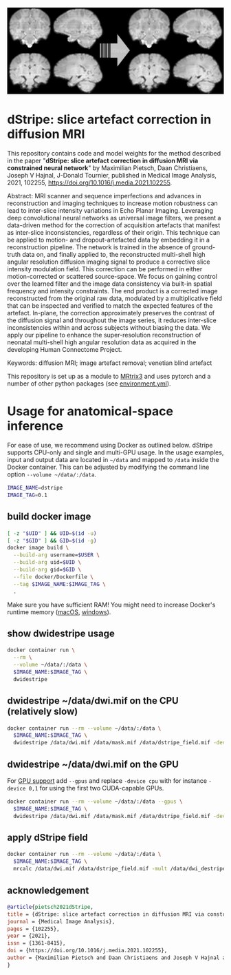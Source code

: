 ![](graphical_abstract.png)

# dStripe: slice artefact correction in diffusion MRI

This repository contains code and model weights for the method described in the paper
"**dStripe: slice artefact correction in diffusion MRI via constrained neural network**" by
Maximilian Pietsch, Daan Christiaens, Joseph V Hajnal, J-Donald Tournier, published in 
Medical Image Analysis, 2021, 102255, https://doi.org/10.1016/j.media.2021.102255.

Abstract: MRI scanner and sequence imperfections and advances in reconstruction and imaging techniques to increase motion robustness can lead to inter-slice intensity variations in Echo Planar Imaging. Leveraging deep convolutional neural networks as universal image filters, we present a data-driven method for the correction of acquisition artefacts that manifest as inter-slice inconsistencies, regardless of their origin. This technique can be applied to motion- and dropout-artefacted data by embedding it in a reconstruction pipeline. The network is trained in the absence of ground-truth data on, and finally applied to, the reconstructed multi-shell high angular resolution diffusion imaging signal to produce a corrective slice intensity modulation field. This correction can be performed in either motion-corrected or scattered source-space. We focus on gaining control over the learned filter and the image data consistency via built-in spatial frequency and intensity constraints. The end product is a corrected image reconstructed from the original raw data, modulated by a multiplicative field that can be inspected and verified to match the expected features of the artefact. In-plane, the correction approximately preserves the contrast of the diffusion signal and throughout the image series, it reduces inter-slice inconsistencies within and across subjects without biasing the data. We apply our pipeline to enhance the super-resolution reconstruction of neonatal multi-shell high angular resolution data as acquired in the developing Human Connectome Project.

Keywords: diffusion MRI; image artefact removal; venetian blind artefact

This repository is set up as a module to [MRtrix3](https://www.mrtrix.org/) and uses pytorch and a number of other python packages (see [environment.yml](environment.yml)).

# Usage for anatomical-space inference

For ease of use, we recommend using Docker as outlined below. dStripe supports CPU-only and single and multi-GPU usage. In the usage examples, input and output data are located in `~/data` and mapped to `/data` inside the Docker container. This can be adjusted by modifying the command line option `--volume ~/data/:/data`.

```bash
IMAGE_NAME=dstripe
IMAGE_TAG=0.1
```

## build docker image 

```bash
[ -z "$UID" ] && UID=$(id -u)
[ -z "$GID" ] && GID=$(id -g)
docker image build \
  --build-arg username=$USER \
  --build-arg uid=$UID \
  --build-arg gid=$GID \
  --file docker/Dockerfile \
  --tag $IMAGE_NAME:$IMAGE_TAG \
  .
```

Make sure you have sufficient RAM! You might need to increase Docker's runtime memory ([macOS](https://docs.docker.com/docker-for-mac/#memory), [windows](https://docs.docker.com/docker-for-windows/#advanced)).

## show dwidestripe usage

```bash
docker container run \
  --rm \
  --volume ~/data/:/data \
  $IMAGE_NAME:$IMAGE_TAG \
  dwidestripe
```

## dwidestripe ~/data/dwi.mif on the CPU (relatively slow)

```bash
docker container run --rm --volume ~/data/:/data \
  $IMAGE_NAME:$IMAGE_TAG \
  dwidestripe /data/dwi.mif /data/mask.mif /data/dstripe_field.mif -device cpu
```

## dwidestripe ~/data/dwi.mif on the GPU

For [GPU support](https://docs.docker.com/config/containers/resource_constraints/) add `--gpus` and replace `-device cpu` with for instance `-device 0,1` for using the first two CUDA-capable GPUs.

```bash
docker container run --rm --volume ~/data/:/data --gpus \
  $IMAGE_NAME:$IMAGE_TAG \
  dwidestripe /data/dwi.mif /data/mask.mif /data/dstripe_field.mif -device 0,1
```

## apply dStripe field

```bash
docker container run --rm --volume ~/data/:/data \
  $IMAGE_NAME:$IMAGE_TAG \
  mrcalc /data/dwi.mif /data/dstripe_field.mif -mult /data/dwi_destriped.mif
```

## acknowledgement

```bibtex
@article{pietsch2021dStripe,
title = {dStripe: slice artefact correction in diffusion MRI via constrained neural network},
journal = {Medical Image Analysis},
pages = {102255},
year = {2021},
issn = {1361-8415},
doi = {https://doi.org/10.1016/j.media.2021.102255},
author = {Maximilian Pietsch and Daan Christiaens and Joseph V Hajnal and J-Donald Tournier}
}
```
